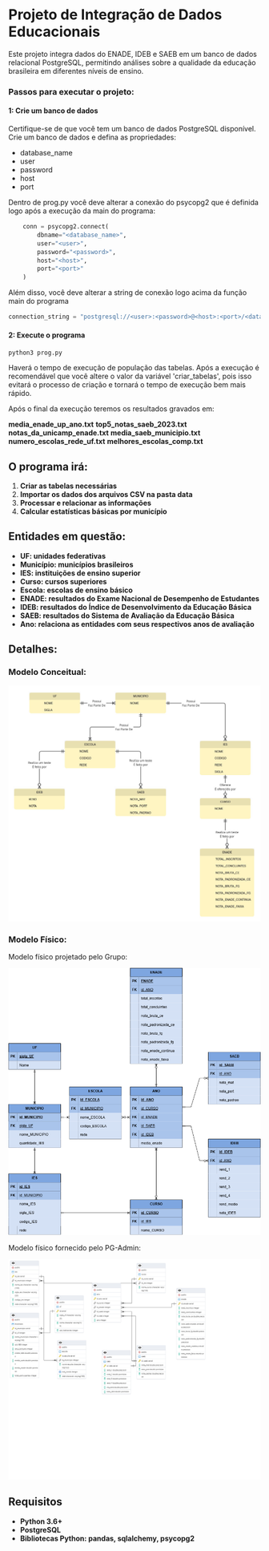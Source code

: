 # Projeto de Integração de Dados Educacionais

Este projeto integra dados do ENADE, IDEB e SAEB em um banco de dados relacional PostgreSQL, permitindo análises sobre a qualidade da educação brasileira em diferentes níveis de ensino.

### Passos para executar o projeto:

#### 1: Crie um banco de dados
Certifique-se de que você tem um banco de dados PostgreSQL disponível. Crie um banco de dados e defina as propriedades:
- database_name
- user
- password
- host
- port

Dentro de prog.py você deve alterar a conexão do psycopg2 que é definida logo após a execução da main do programa:

```python
    conn = psycopg2.connect(
        dbname="<database_name>",
        user="<user>",
        password="<password>",
        host="<host>",
        port="<port>"
    )
```

Além disso, você deve alterar a string de conexão logo acima da função main do programa
```python
connection_string = "postgresql://<user>:<password>@<host>:<port>/<database_name>"
```

#### 2: Execute o programa
```
python3 prog.py
```

Haverá o tempo de execução de população das tabelas. Após a execução é recomendável que você altere o valor da variável 'criar_tabelas', pois isso evitará o processo de criação e tornará o tempo de execução bem mais rápido.

Após o final da execução teremos os resultados gravados em:

**media_enade_up_ano.txt**
**top5_notas_saeb_2023.txt**
**notas_da_unicamp_enade.txt**
**media_saeb_municipio.txt**
**numero_escolas_rede_uf.txt**
**melhores_escolas_comp.txt**

## O programa irá:

1. **Criar as tabelas necessárias**
2. **Importar os dados dos arquivos CSV na pasta data**
3. **Processar e relacionar as informações**
4. **Calcular estatísticas básicas por município**

## Entidades em questão:

* **UF: unidades federativas**
* **Município: municípios brasileiros**
* **IES: instituições de ensino superior**
* **Curso: cursos superiores**
* **Escola: escolas de ensino básico**
* **ENADE: resultados do Exame Nacional de Desempenho de Estudantes**
* **IDEB: resultados do Índice de Desenvolvimento da Educação Básica**
* **SAEB: resultados do Sistema de Avaliação da Educação Básica**
* **Ano: relaciona as entidades com seus respectivos anos de avaliação**

## Detalhes:

### Modelo Conceitual:
<p align="center">
    <img src="Diagrama_ER.jpg" alt="Modelo Conceitual do BD" width="700"/>
</p>

### Modelo Físico:
Modelo físico projetado pelo Grupo:
<p align="center">
    <img src="Conceptual_Diagram.png" alt="Modelo Físico do BD" width="700"/>
</p>

Modelo físico fornecido pelo PG-Admin:
<p align="center">
    <img src="ERD_Diagram.png" alt="Modelo Físico do BD" width="700"/>
</p>

## Requisitos

* **Python 3.6+**
* **PostgreSQL**
* **Bibliotecas Python: pandas, sqlalchemy, psycopg2**
